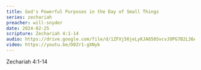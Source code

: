```yaml
---
title: God's Powerful Purposes in the Day of Small Things
series: zechariah
preacher: will-snyder
date: 2024-02-25
scripture: Zechariah 4:1-14
audio: https://drive.google.com/file/d/1ZFXj56jeLyKJA650SvcvJOPG7B2L36AH/view
video: https://youtu.be/D0Zr1-gXNyk
---
```

Zechariah 4:1-14